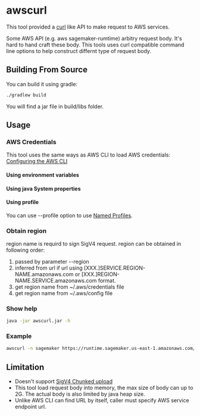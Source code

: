 # awscurl

This tool provided a [curl](https://curl.haxx.se/docs/manpage.html) like API to make request to AWS services.

Some AWS API (e.g. aws sagemaker-rumtime) arbitry request body.
It's hard to hand craft these body. This tools uses curl compatible
command line options to help construct differnt type of request body.

## Building From Source

You can build it using gradle:

```sh
./gradlew build
```
You will find a jar file in build/libs folder.

## Usage

### AWS Credentials
This tool uses the same ways as AWS CLI to load AWS credentials:
[Configuring the AWS CLI](https://docs.aws.amazon.com/cli/latest/userguide/cli-chap-getting-started.html)

#### Using environment variables

#### Using java System properties

#### Using profile
You can use --profile option to use [Named Profiles](https://docs.aws.amazon.com/cli/latest/userguide/cli-multiple-profiles.html).

### Obtain region
region name is requird to sign SigV4 request. region can be obtained in following order:

1. passed by parameter --region
2. inferred from url if url using \[XXX.\]SERVICE.REGION-NAME.amazonaws.com or \[XXX.\]REGION-NAME.SERVICE.amazonaws.com format.
3. get region name from ~/.aws/credentials file
4. get region name from ~/.aws/config file

### Show help

```sh
java -jar awscurl.jar -h
```

### Example

```sh
awscurl -n sagemaker https://runtime.sagemaker.us-east-1.amazonaws.com/endpoints/mms-demo/invocations -F "data=@kitten.jpg" -F "model_name=squeezenet_v1.1"
```

## Limitation
* Doesn't support [SigV4 Chunked upload](https://docs.aws.amazon.com/AmazonS3/latest/API/sigv4-streaming.html)
* This tool load request body into memory, the max size of body can up to 2G. The actual body is also limited by java heap size.
* Unlike AWS CLI can find URL by itself, caller must specify AWS service endpoint url.
